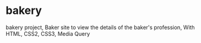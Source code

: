 # bakery
bakery project, Baker site to view the details of the baker's profession, With HTML, CSS2, CSS3, Media Query
